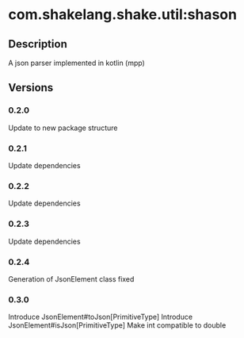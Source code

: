 # com.shakelang.shake.util:shason
## Description
A json parser implemented in kotlin (mpp)
## Versions
### 0.2.0
Update to new package structure
### 0.2.1
Update dependencies
### 0.2.2
Update dependencies
### 0.2.3
Update dependencies
### 0.2.4
Generation of JsonElement class fixed
### 0.3.0
Introduce JsonElement#toJson[PrimitiveType]
Introduce JsonElement#isJson[PrimitiveType]
Make int compatible to double
